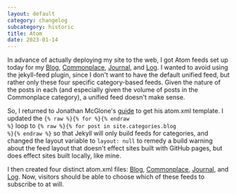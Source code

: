 ```yaml
---
layout: default
category: changelog
subcategory: historic
title: Atom
date: 2023-01-14
---
```


In advance of actually deploying my site to the web, I got Atom feeds set up today for my [Blog](/blog), [Commonplace](/collections/documents/commonplace), [Journal](/collections/documents/journal), and [Log](/about/log). I wanted to avoid using the jekyll-feed plugin, since I don't want to have the default unified feed, but rather only these four specific category-based feeds. Given the nature of the posts in each (and especially given the volume of posts in the Commonplace category), a unified feed doesn't make sense.

So, I returned to Jonathan McGlone's [guide](https://jmcglone.com/guides/github-pages/) to get his atom.xml template. I updated the <code>{% raw %}{% for %}{% endraw %}</code> loop to <code>{% raw %}{% for post in site.categories.blog %}{% endraw %}</code> so that Jekyll will only build feeds for categories, and changed the layout variable to <code>layout: null</code> to remedy a build warning about the feed layout that doesn't effect sites built with GitHub pages, but does effect sites built locally, like mine.

I then created four distinct atom.xml files: [Blog](/blog/atom.xml), [Commonplace](/collections/documents/commonplace/atom.xml), [Journal](/collections/documents/journal/atom.xml), and [Log](/about/log/atom.xml). Now, visitors should be able to choose which of these feeds to subscribe to at will.
